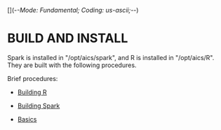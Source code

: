 [](-*-Mode: Fundamental; Coding: us-ascii;-*-)

# BUILD AND INSTALL

Spark is installed in "/opt/aics/spark", and R is installed in
"/opt/aics/R". They are built with the following procedures.

Brief procedures:

* [Building R](BUILDR.md)
* [Building Spark](BUILDSPARK.md)

* [Basics](BASICS.md)
